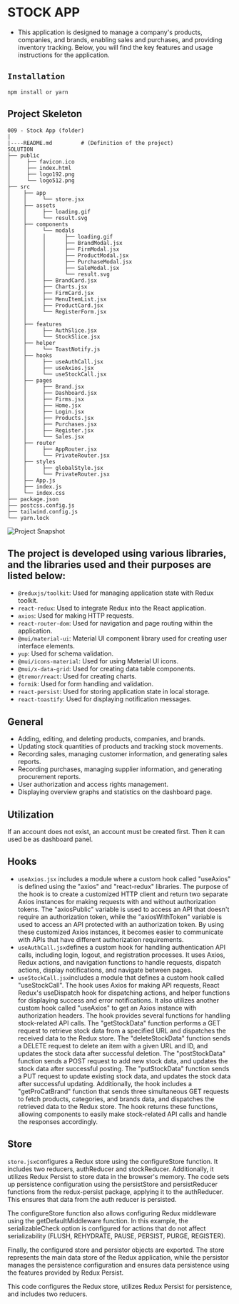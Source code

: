 # STOCK APP

- This application is designed to manage a company's products, companies, and brands, enabling sales and purchases, and providing inventory tracking. Below, you will find the key features and usage instructions for the application.

## `Installation`

```
npm install or yarn
```


## Project Skeleton

```
009 - Stock App (folder)
|
|----README.md         # (Definition of the project)
SOLUTION
├── public
│     ├── favicon.ico
│     ├── index.html
│     ├── logo192.png
│     └── logo512.png
├── src
│    ├── app
│    │     └── store.jsx
│    ├── assets
│    │     ├── loading.gif
│    │     └── result.svg
│    ├── components
│    │     └── modals
│    │     │      ├── loading.gif
│    │     │      ├── BrandModal.jsx
│    │     │      ├── FirmModal.jsx
│    │     │      ├── ProductModal.jsx
│    │     │      ├── PurchaseModal.jsx
│    │     │      ├── SaleModal.jsx
│    │     │      └── result.svg
│    │     ├── BrandCard.jsx
│    │     ├── Charts.jsx
│    │     ├── FirmCard.jsx
│    │     ├── MenuItemList.jsx
│    │     ├── ProductCard.jsx
│    │     └── RegisterForm.jsx
│    │     
│    ├── features
│    │     ├── AuthSlice.jsx
│    │     └── StockSlice.jsx
│    ├── helper
│    │     └── ToastNotify.js
│    ├── hooks
│    │     ├── useAuthCall.jsx
│    │     ├── useAxios.jsx
│    │     └── useStockCall.jsx
│    ├── pages
│    │     ├── Brand.jsx
│    │     ├── Dashboard.jsx
│    │     ├── Firms.jsx
│    │     ├── Home.jsx
│    │     ├── Login.jsx
│    │     ├── Products.jsx
│    │     ├── Purchases.jsx
│    │     ├── Register.jsx
│    │     └── Sales.jsx
│    ├── router
│    │     ├── AppRouter.jsx
│    │     └── PrivateRouter.jsx
│    ├── styles
│    │     ├── globalStyle.jsx
│    │     └── PrivateRouter.jsx
│    ├── App.js
│    ├── index.js
│    └── index.css
├── package.json
├── postcss.config.js
├── tailwind.config.js
└── yarn.lock
```

![Project Snapshot](StockApp.gif)

## The project is developed using various libraries, and the libraries used and their purposes are listed below:

- `@reduxjs/toolkit`: Used for managing application state with Redux toolkit.
- `react-redux`: Used to integrate Redux into the React application.
- `axios`: Used for making HTTP requests.
- `react-router-dom`: Used for navigation and page routing within the application.
- `@mui/material-ui`: Material UI component library used for creating user interface elements.
- `yup`: Used for schema validation.
- `@mui/icons-material`: Used for using Material UI icons.
- `@mui/x-data-grid`: Used for creating data table components.
- `@tremor/react`: Used for creating charts.
- `formik`: Used for form handling and validation.
- `react-persist`: Used for storing application state in local storage.
- `react-toastify`: Used for displaying notification messages.

## General

- Adding, editing, and deleting products, companies, and brands.
- Updating stock quantities of products and tracking stock movements.
- Recording sales, managing customer information, and generating sales reports.
- Recording purchases, managing supplier information, and generating procurement reports.
- User authorization and access rights management.
- Displaying overview graphs and statistics on the dashboard page.


## Utilization

If an account does not exist, an account must be created first. Then it can used be as dashboard panel.
## Hooks

- `useAxios.jsx` includes a module where a custom hook called "useAxios" is defined using the "axios" and "react-redux" libraries. The purpose of the hook is to create a customized HTTP client and return two separate Axios instances for making requests with and without authorization tokens. The "axiosPublic" variable is used to access an API that doesn't require an authorization token, while the "axiosWithToken" variable is used to access an API protected with an authorization token. By using these customized Axios instances, it becomes easier to communicate with APIs that have different authorization requirements. 
- `useAuthCall.jsx`defines a custom hook for handling authentication API calls, including login, logout, and registration processes. It uses Axios, Redux actions, and navigation functions to handle requests, dispatch actions, display notifications, and navigate between pages.
- `useStockCall.jsx`includes a module that defines a custom hook called "useStockCall". The hook uses Axios for making API requests, React Redux's useDispatch hook for dispatching actions, and helper functions for displaying success and error notifications. It also utilizes another custom hook called "useAxios" to get an Axios instance with authorization headers.
    The hook provides several functions for handling stock-related API calls. The "getStockData" function performs a GET request to retrieve stock data from a specified URL and dispatches the received data to the Redux store. The "deleteStockData" function sends a DELETE request to delete an item with a given URL and ID, and updates the stock data after successful deletion. The "postStockData" function sends a POST request to add new stock data, and updates the stock data after successful posting. The "putStockData" function sends a PUT request to update existing stock data, and updates the stock data after successful updating.
    Additionally, the hook includes a "getProCatBrand" function that sends three simultaneous GET requests to fetch products, categories, and brands data, and dispatches the retrieved data to the Redux store.
    The hook returns these functions, allowing components to easily make stock-related API calls and handle the responses accordingly.




## Store

`store.jsx`configures a Redux store using the configureStore function. It includes two reducers, authReducer and stockReducer. Additionally, it utilizes Redux Persist to store data in the browser's memory. The code sets up persistence configuration using the persistStore and persistReducer functions from the redux-persist package, applying it to the authReducer. This ensures that data from the auth reducer is persisted.

The configureStore function also allows configuring Redux middleware using the getDefaultMiddleware function. In this example, the serializableCheck option is configured for actions that do not affect serializability (FLUSH, REHYDRATE, PAUSE, PERSIST, PURGE, REGISTER).

Finally, the configured store and persistor objects are exported. The store represents the main data store of the Redux application, while the persistor manages the persistence configuration and ensures data persistence using the features provided by Redux Persist.

This code configures the Redux store, utilizes Redux Persist for persistence, and includes two reducers.

